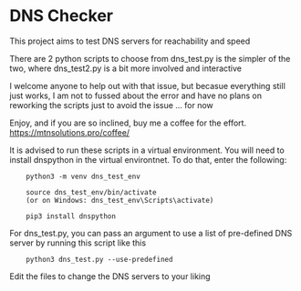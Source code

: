 # DNS Checker

This project aims to test DNS servers for reachability and speed

There are 2 python scripts to choose from
    dns_test.py is the simpler of the two, where dns_test2.py is a bit more involved and interactive

I welcome anyone to help out with that issue, but becasue everything still just works, I am not to fussed about the error and have no plans on reworking the scripts just to avoid the issue ... for now

Enjoy, and if you are so inclined, buy me a coffee for the effort. <https://mtnsolutions.pro/coffee/>

It is advised to run these scripts in a virtual environment. You will need to install dnspython in the virtual environtnet. To do that, enter the following:

        python3 -m venv dns_test_env

        source dns_test_env/bin/activate
        (or on Windows: dns_test_env\Scripts\activate)

        pip3 install dnspython

For dns_test.py, you can pass an argument to use a list of pre-defined DNS server by running this script like this

        python3 dns_test.py --use-predefined

Edit the files to change the DNS servers to your liking

